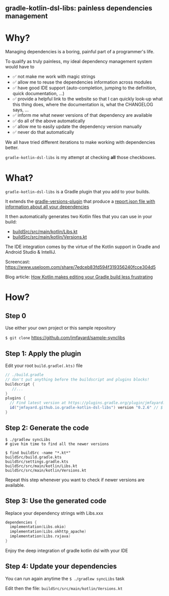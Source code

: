 ## gradle-kotlin-dsl-libs: painless dependencies management 


# Why?

Managing dependencies is a boring, painful part of a programmer's life. 

To qualify as truly painless, my ideal dependency management system would have to

- ✅ not make me work with magic strings
- ✅ allow me to reuse the dependencies information across modules
- ✅ have good IDE support (auto-completion, jumping to the definition, quick documentation, ...)
- ✅ provide a helpful link to the website so that I can quickly look-up what this thing does, where the documentation is, what the CHANGELOG says, ...
- ✅ inform me what newer versions of that dependency are available
- ✅ do all of the above automatically
- ✅ allow me to easily update the dependency version manually
- ✅ never do that automatically

We all have tried different iterations to make working with dependencies better.

`gradle-kotlin-dsl-libs` is my attempt at checking **all** those checkboxes.

# What?

`gradle-kotlin-dsl-libs` is a Gradle plugin that you add to your builds. 

It extends the [gradle-versions-plugin](https://github.com/ben-manes/gradle-versions-plugin) that produce a [report.json file with information about all your dependencies](doc/report.json)

It then automatically generates two Kotlin files that you can use in your build: 

- [buildSrc/src/main/kotlin/Libs.kt](doc/Libs.kt)  
- [buildSrc/src/main/kotlin/Versions.kt](doc/Versions.kt) 

The IDE integration comes by the virtue of the Kotlin support in Gradle and Android Studio & IntelliJ. 

Screencast: https://www.useloom.com/share/7edceb83fd594f319356240fcce304d5

 
Blog article: [How Kotlin makes editing your Gradle build less frustrating](https://blog.kotlin-academy.com/gradle-kotlin-the-missing-piece-of-the-puzzle-7528a85f0d2c)
 

# How?

## Step 0


Use either your own project or this sample repository

`$ git clone` https://github.com/jmfayard/sample-synclibs



## Step 1: Apply the plugin

Edit your root `build.gradle(.kts)` file

```groovy
// ./build.gradle
// don't put anything before the buildscript and plugins blocks!
buildscript { 
   //...
}
plugins {
  // Find latest version at https://plugins.gradle.org/plugin/jmfayard.github.io.gradle-kotlin-dsl-libs
  id("jmfayard.github.io.gradle-kotlin-dsl-libs") version "0.2.6" // $ ./gradlew syncLibs
}
```


## Step 2: Generate the code


```
$ ./gradlew syncLibs
# give him time to find all the newer versions

$ find buildSrc -name "*.kt*"
buildSrc/build.gradle.kts
buildSrc/settings.gradle.kts
buildSrc/src/main/kotlin/Libs.kt
buildSrc/src/main/kotlin/Versions.kt

```

Repeat this step whenever you want to check if newer versions are available. 

## Step 3: Use the generated code 


Replace your dependency strings with Libs.xxx

```kotlin
dependencies {
  implementation(Libs.okio)
  implementation(Libs.okhttp_apache)
  implementation(Libs.rxjava)
}
```

Enjoy the deep integration of gradle kotlin dsl with your IDE



## Step 4: Update your dependencies

You can run again anytime the `$ ./gradlew syncLibs` task

Edit then the file: `buildSrc/src/main/kotlin/Versions.kt`  

